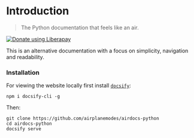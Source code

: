 # Introduction

> The Python documentation that feels like an air.

[<img alt="Donate using Liberapay" src="https://liberapay.com/assets/widgets/donate.svg">](https://liberapay.com/airplanemodes/donate)

This is an alternative documentation with a focus on simplicity, navigation and readability.

### Installation

For viewing the website locally first install [`docsify`](https://docsify.js.org):

```shell
npm i docsify-cli -g
```

Then:

```shell
git clone https://github.com/airplanemodes/airdocs-python
cd airdocs-python
docsify serve
```

